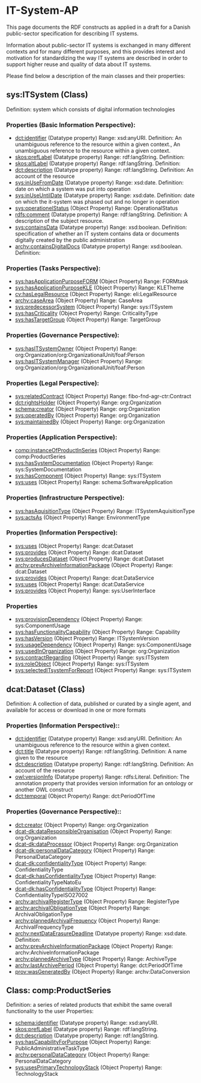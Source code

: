 IT-System-AP
===== 

This page documents the RDF constructs as applied in a draft for a Danish public-sector specification for describing IT systems. 

Information about public-sector IT systems is exchanged in many different contexts and for many different purposes, and this provides interest and motivation for standardizing the way IT systems are described in order to support higher reuse and quality of data about IT systems.

Please find below a description of the  main classes and their properties:


## sys:ITSystem (Class)
Definition: system which consists of digital information technologies

### Properties (Basic Information Perspective):
* <dct:identifier> (Datatype property) Range: xsd:anyURI. Definition: An unambiguous reference to the resource within a given context., An unambiguous reference to the resource within a given context.
* <skos:prefLabel> (Datatype property) Range: rdf:langString. Definition: 
* <skos:altLabel> (Datatype property) Range: rdf:langString. Definition: 
* <dct:description> (Datatype property) Range: rdf:langString. Definition: An account of the resource
* <sys:inUseFromDate> (Datatype property) Range: xsd:date. Definition: date on which a system was put into operation
* <sys:inUseUntilDate> (Datatype property) Range: xsd:date. Definition: date on which the it-system was phased out and no longer in operation
* <sys:operationelStatus>  (Object Property) Range: OperationalStatus
* <rdfs:comment> (Datatype property) Range: rdf:langString. Definition: A description of the subject resource.
* <sys:containsData> (Datatype property) Range: xsd:boolean. Definition: specification of whether an IT system contains data or documents digitally created by the public administration
* <archv:containsDigitalDocs> (Datatype property) Range: xsd:boolean. Definition: 


### Properties (Tasks Perspective):
* <sys:hasApplicationPurposeFORM>  (Object Property) Range: FORMtask
* <sys:hasApplicationPurposeKLE>  (Object Property) Range: KLETheme
* <cv:hasLegalResource>  (Object Property) Range: eli:LegalResource
* <archv:caseArea>  (Object Property) Range: CaseArea
* <sys:predecessorSystem>  (Object Property) Range: sys:ITSystem
* <sys:hasCriticality>  (Object Property) Range: CriticalityType
* <sys:hasTargetGroup>  (Object Property) Range: TargetGroup

### Properties (Governance Perspective):
* <sys:hasITSystemOwner>  (Object Property) Range: org:Organization/org:OrganizationalUnit/foaf:Person
* <sys:hasITSystemManager>  (Object Property) Range: org:Organization/org:OrganizationalUnit/foaf:Person

### Properties (Legal Perspective):
* <sys:relatedContract>  (Object Property) Range: fibo-fnd-agr-ctr:Contract
* <dct:rightsHolder>  (Object Property) Range: org:Organization
* <schema:creator>  (Object Property) Range: org:Organization
* <sys:operatedBy>  (Object Property) Range: org:Organization
* <sys:maintainedBy>  (Object Property) Range: org:Organization

### Properties (Application Perspective):
* <comp:instanceOfProductInSeries>  (Object Property) Range: comp:ProductSeries
* <sys:hasSystemDocumentation>  (Object Property) Range: sys:SystemDocumentation
* <sys:hasComponent>  (Object Property) Range: sys:ITSystem
* <sys:uses>  (Object Property) Range: schema:SoftwareApplication

### Properties (Infrastructure Perspective):
* <sys:hasAquisitionType>  (Object Property) Range: ITSystemAquisitionType
* <sys:actsAs>  (Object Property) Range: EnvironmentType

### Properties (Information Perspective):
* <sys:uses>  (Object Property) Range: dcat:Dataset
* <sys:provides>  (Object Property) Range: dcat:Dataset
* <sys:producesDataset>  (Object Property) Range: dcat:Dataset
* <archv:prevArchiveInformationPackage>  (Object Property) Range: dcat:Dataset
* <sys:provides>  (Object Property) Range: dcat:DataService
* <sys:uses>  (Object Property) Range: dcat:DataService
* <sys:provides>  (Object Property) Range: sys:UserInterface

### Properties
* <sys:provisionDependency>  (Object Property) Range: sys:ComponentUsage
* <sys:hasFunctionalityCapability>  (Object Property) Range: Capability
* <sys:hasVersion>  (Object Property) Range: ITSystemVersion
* <sys:usageDependency>  (Object Property) Range: sys:ComponentUsage
* <sys:usedInOrganization>  (Object Property) Range: org:Organization
* <sys:contractRegarding>  (Object Property) Range: sys:ITSystem
* <sys:roleObject>  (Object Property) Range: sys:ITSystem
* <sys:selectedITsystemForReport>  (Object Property) Range: sys:ITSystem
 

## dcat:Dataset (Class)
Definition: 
A collection of data, published or curated by a single agent, and available for access or download in one or more formats

### Properties (Information Perspective)::
* <dct:identifier> (Datatype property) Range: xsd:anyURI. Definition: An unambiguous reference to the resource within a given context.
* <dct:title> (Datatype property) Range: rdf:langString. Definition: A name given to the resource
* <dct:description> (Datatype property) Range: rdf:langString. Definition: An account of the resource
* <owl:versionInfo> (Datatype property) Range: rdfs:Literal. Definition: The annotation property that provides version information for an ontology or another OWL construct
* <dct:temporal>  (Object Property) Range: dct:PeriodOfTime

### Properties (Governance Perspective)::
* <dct:creator>  (Object Property) Range: org:Organization
* <dcat-dk:dataResponsibleOrganisation>  (Object Property) Range: org:Organization
* <dcat-dk:dataProcessor>  (Object Property) Range: org:Organization
* <dcat-dk:personalDataCategory>  (Object Property) Range: PersonalDataCategory
* <dcat-dk:confidentialityType>  (Object Property) Range: ConfidentialityType
* <dcat-dk:hasConfidentialityType>  (Object Property) Range: ConfidentialityTypeNatoEu
* <dcat-dk:hasConfidentialityType>  (Object Property) Range: ConfidentialityTypeISO27002
* <archv:archivalRegisterType>  (Object Property) Range: RegisterType
* <archv:archivalObligationType>  (Object Property) Range: ArchivalObligationType
* <archv:plannedArchivalFrequency>  (Object Property) Range: ArchivalFrequencyType
* <archv:nextDataErasureDeadline> (Datatype property) Range: xsd:date. Definition: 
* <archv:prevArchiveInformationPackage>  (Object Property) Range: archv:ArchiveInformationPackage
* <archv:plannedArchiveType>  (Object Property) Range: ArchiveType
* <archv:lastArchivePeriod>  (Object Property) Range: dct:PeriodOfTime
* <prov:wasGeneratedBy>  (Object Property) Range: archv:DataConversion

## Class: comp:ProductSeries 
Definition: a series of related products that exhibit the same overall functionality to the user
Properties:
* <schema:identifier> (Datatype property) Range: xsd:anyURI. 
* <skos:prefLabel> (Datatype property) Range: rdf:langString. 
* <dct:description> (Datatype property) Range: rdf:langString.
* <sys:hasCapabilityForPurpose>  (Object Property) Range: PublicAdministrativeTaskType
* <archv:personalDataCategory>  (Object Property) Range: PersonalDataCategory
* <sys:usesPrimaryTechnologyStack>  (Object Property) Range: TechnologyStack
 
